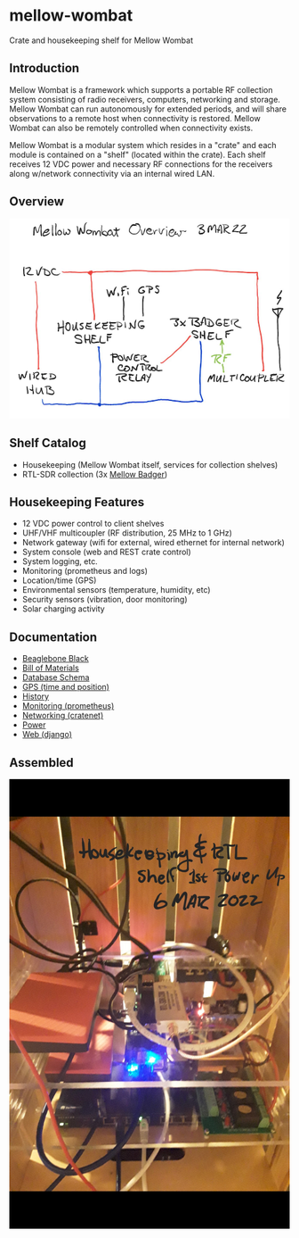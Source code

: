 # mellow-wombat
Crate and housekeeping shelf for Mellow Wombat

## Introduction
Mellow Wombat is a framework which supports a portable RF collection system consisting of radio receivers, computers, networking and storage.  Mellow Wombat can run autonomously for extended periods, and will share observations to a remote host when connectivity is restored.  Mellow Wombat can also be remotely controlled when connectivity exists.

Mellow Wombat is a modular system which resides in a "crate" and each module is contained on a "shelf" (located within the crate).  Each shelf receives 12 VDC
power and necessary RF connections for the receivers along w/network connectivity via an internal wired LAN.

## Overview
![overview](https://github.com/guycole/mellow-wombat/blob/main/dox/grafix/overview.png)

## Shelf Catalog
+ Housekeeping (Mellow Wombat itself, services for collection shelves)
+ RTL-SDR collection (3x [Mellow Badger](https://github.com/guycole/mellow-badger))

## Housekeeping Features
+ 12 VDC power control to client shelves
+ UHF/VHF multicoupler (RF distribution, 25 MHz to 1 GHz)
+ Network gateway (wifi for external, wired ethernet for internal network)
+ System console (web and REST crate control)
+ System logging, etc.
+ Monitoring (prometheus and logs)
+ Location/time (GPS)
+ Environmental sensors (temperature, humidity, etc)
+ Security sensors (vibration, door monitoring)
+ Solar charging activity

## Documentation
+ [Beaglebone Black](https://github.com/guycole/mellow-wombat/blob/main/dox/BEAGLEBONE.md)
+ [Bill of Materials](https://github.com/guycole/mellow-wombat/blob/main/dox/BOM.md)
+ [Database Schema](https://github.com/guycole/mellow-wombat/blob/main/dox/DATABASE.md)
+ [GPS (time and position)](https://github.com/guycole/mellow-wombat/blob/main/dox/GPS.md)
+ [History](https://github.com/guycole/mellow-wombat/blob/main/dox/HISTORY.md)
+ [Monitoring (prometheus)](https://github.com/guycole/mellow-wombat/blob/main/dox/MONITORING.md)
+ [Networking (cratenet)](https://github.com/guycole/mellow-wombat/blob/main/dox/NETWORKING.md)
+ [Power](https://github.com/guycole/mellow-wombat/blob/main/dox/POWER.md)
+ [Web (django)](https://github.com/guycole/mellow-wombat/blob/main/dox/WEB.md)

## Assembled
![first_power](https://github.com/guycole/mellow-wombat/blob/main/dox/grafix/first_power.jpg)
 
